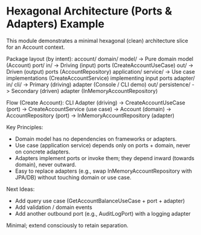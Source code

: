 # Hexagonal Architecture (Ports & Adapters) Example

This module demonstrates a minimal hexagonal (clean) architecture slice for an Account context.

Package layout (by intent):
account/
  domain/
    model/          -> Pure domain model (Account)
    port/
      in/           -> Driving (input) ports (CreateAccountUseCase)
      out/          -> Driven (output) ports (AccountRepository)
  application/
    service/        -> Use case implementations (CreateAccountService) implementing input ports
  adapter/
    in/
      cli/          -> Primary (driving) adapter (Console / CLI demo)
    out/
      persistence/  -> Secondary (driven) adapter (InMemoryAccountRepository)

Flow (Create Account):
CLI Adapter (driving) -> CreateAccountUseCase (port) -> CreateAccountService (use case) -> Account (domain) -> AccountRepository (port) -> InMemoryAccountRepository (adapter)

Key Principles:
- Domain model has no dependencies on frameworks or adapters.
- Use case (application service) depends only on ports + domain, never on concrete adapters.
- Adapters implement ports or invoke them; they depend inward (towards domain), never outward.
- Easy to replace adapters (e.g., swap InMemoryAccountRepository with JPA/DB) without touching domain or use case.

Next Ideas:
- Add query use case (GetAccountBalanceUseCase + port + adapter)
- Add validation / domain events
- Add another outbound port (e.g., AuditLogPort) with a logging adapter

Minimal; extend consciously to retain separation.

